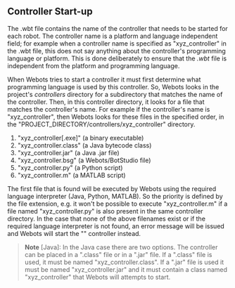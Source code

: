 ## Controller Start-up

The .wbt file contains the name of the controller that needs to be started for each robot.
The controller name is a platform and language independent field; for example when a controller name is specified as "xyz\_controller" in the .wbt file, this does not say anything about the controller's programming language or platform.
This is done deliberately to ensure that the *.wbt* file is independent from the platform and programming language.

When Webots tries to start a controller it must first determine what programming language is used by this controller.
So, Webots looks in the project's *controllers* directory for a subdirectory that matches the name of the controller.
Then, in this controller directory, it looks for a file that matches the controller's name.
For example if the controller's name is "xyz\_controller", then Webots looks for these files in the specified order, in the "PROJECT\_DIRECTORY/controllers/xyz\_controller" directory.

1. "xyz\_controller[.exe]" (a binary executable)
2. "xyz\_controller.class" (a Java bytecode class)
3. "xyz\_controller.jar" (a Java .jar file)
4. "xyz\_controller.bsg" (a Webots/BotStudio file)
5. "xyz\_controller.py" (a Python script)
6. "xyz\_controller.m" (a MATLAB script)

The first file that is found will be executed by Webots using the required language interpreter (Java, Python, MATLAB).
So the priority is defined by the file extension, e.g. it won't be possible to execute "xyz\_controller.m" if a file named "xyz\_controller.py" is also present in the same controller directory.
In the case that none of the above filenames exist or if the required language interpreter is not found, an error message will be issued and Webots will start the "<generic>" controller instead.

> **Note** [Java]: In the Java case there are two options.
The controller can be placed in a ".class" file or in a ".jar" file.
If a ".class" file is used, it must be named "xyz\_controller.class".
If a ".jar" file is used it must be named "xyz\_controller.jar" and it must contain a class named "xyz\_controller" that Webots will attempts to start.
